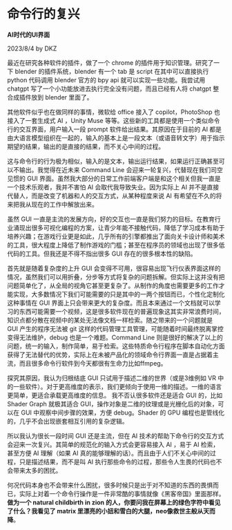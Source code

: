 # 命令行的复兴

**AI时代的UI界面**

2023/8/4 by DKZ




最近在研究各种软件的插件，做了一个 chrome 的插件用于知识管理。研究了一下 blender 的插件系统，blender 有一个 tab 是   script 在其中可以直接执行 python 代码调用 blender 官方的 bpy api 就可以实现一些功能。我尝试用 chatgpt 写了一个小功能放进去执行完全没有问题，而且已经有人将 chatgpt 整合成插件放到 blender 里面了。  

其他软件似乎也在做同样的事情，微软给 office 接入了 copilot，PhotoShop 也接入了一套生成式 AI ，Unity Muse 等等。这些新的工具都是使用一个类似命令行的交互界面，用户输入一段 prompt 软件给出结果。其原因在于目前的 AI 都是由大语言模型组织在一起的，输入的基本上是一段文本（或语音转文字）用于指示期望的结果，输出的是直接的结果，而不关心中间的过程。  

这与命令行的行为极为相似，输入的是文本，输出运行结果，如果运行正确甚至可以不输出。我觉得在近未来 Command Line 会迎来一轮复兴，代替现在我们司空见惯的 GUI 界面。虽然我大部分的日常工作前端客户端是和这个相关但我一直是一个技术乐观者，我并不害怕 AI 会取代我导致失业。因为实际上 AI 并不是直接代替人，而是改变了机器和人的交互方式，从某种程度来说 AI 有希望在不久的将来把我从现在的工作中解放出来。  

虽然 GUI 一直是主流的发展方向，好的交互也一直是我们努力的目标。在教育行业涌现出很多可视化编程的方案，让青少年能不接触代码，降低了学习成本有助于培养兴趣；在游戏行业更是如此，几乎所有的引擎都推出了面向关卡设计师和美术的工具，很大程度上降低了制作游戏的门槛；甚至在程序员的领域也出现了很多低代码的工具。但我还是不得不指出很多 GUI 存在的很多根本性的缺陷。

首先就是随着复杂度的上升 GUI 会变得不可用，很容易出现飞行仪表界面这样的情况，虽然我们可以用折叠，分步等方式将复杂的问题拆解。但实际上这并没有把问题简单化了，从全局的视角它甚至更复杂了。从制作的角度也需要更多的工作才能实现，大多数情况下我们可能需要的只是其中的一两个按钮而已，个性化定制化这种事情在 GUI 界面上只会带来更大的复杂度。而且本来通过一个文档就可以学习的东西可能需要一个视频，这是很多软件现在的普遍现象这其实非常浪费时间，知识点都分散在视频中的某处无法像文档一样检索。随之带来的一个问题就是 GUI 产生的程序无法被 git 这样的代码管理工具管理，可能随着时间最终脱离掌控变得无法维护，debug 也是一个难题。Command Line 则是很好的解决了以上的问题，统一的输入，制作简单，易于检索。这些特质命令行程序在脚本自动化方面获得了无法替代的优势，实际上在未被产品化的领域命令行界面一直是占据着主流，而且很多命令行软件到今天都很有生命力比如ffmpeg。

探究其原因，我认为归根结底 GUI 只试用于描述二维的世界（或是3维例如 VR 中的一些软件）。对于更高维度的表示，我们更倾向于使用一维的描述。一维的语言更简单，更适合承载更高维度的信息。 我不否认很多软件还是适合 GUI 的，比如 Shader Graph 就极其适合 GUI，操作对象是二维的纹理或是光栅化后的对象，可以在 GUI 中观察中间步骤的效果，方便 debug。Shader 的 GPU 编程也是管线化的，几乎不会出现嵌套相互引用的复杂逻辑。

所以我认为很长一段时间 GUI 还是主流，但在 AI 技术的帮助下命令行的交互方式会迎来一次复兴。其简单的规范化的输入方式会更容易接入 AI ，易于 AI 检索，甚至方便 AI 理解（如果 AI 真的能够理解的话）。而且由于人们不关心中间的过程，只是描述结果，而不是叫 AI 执行那些命令的过程，那些令人生畏的代码也不会带来太多的困扰。  

何况代码本身也不会带来什么困扰，很多时候只是出于对不知道的东西的畏惧而已，实际上对着一个命令行操作是一件非常酷的事情就像《黑客帝国》里面那样。**做为一个 natural childbirth in zion 的人，你要问我在屏幕上的绿色字符中看见了什么？我看见了 matrix 里漂亮的小妞和雪白的大腿，neo像救世主般从天而降**。